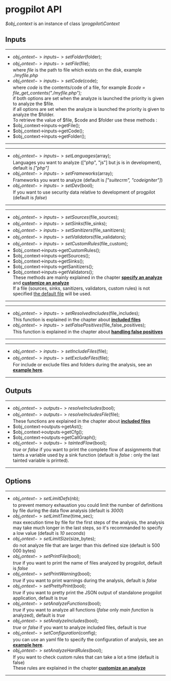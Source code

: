 # progpilot API

*$obj_context* is an instance of class *\progpilot\Context*

## Inputs
***
- $obj_context->inputs->setFolder($folder);  
- $obj_context->inputs->setFile($file);  
where *file* is the path to file which exists on the disk, example *./myfile.php*
- $obj_context->inputs->setCode($code);  
where *code* is the contents/code of a file, for example *$code = file_get_contents("./myfile.php");*  
if both options are set when the analyze is launched the priority is given to analyze the $file.  
if all options are set when the analyze is launched the priority is given to analyze the $folder.  
To retrieve the value of $file, $code and $folder use these methods :
- $obj_context->inputs->getFile();
- $obj_context->inputs->getCode();
- $obj_context->inputs->getFolder();
***

***
- $obj_context->inputs->setLanguages($array);  
Languages you want to analyze (["php", "js"] but js is in development), default is *["php"]*
- $obj_context->inputs->setFrameworks($array);  
Frameworks you want to analyze (default is *["suitecrm", "codeigniter"]*)
- $obj_context->inputs->setDev($bool);  
If you want to use security data relative to development of progpilot (default is *false*)
***

***
- $obj_context->inputs->setSources($file_sources);
- $obj_context->inputs->setSinks($file_sinks);
- $obj_context->inputs->setSanitizers($file_sanitizers);
- $obj_context->inputs->setValidators($file_validators);
- $obj_context->inputs->setCustomRules($file_custom);
- $obj_context->inputs->getCustomRules();
- $obj_context->inputs->getSources();
- $obj_context->inputs->getSinks();
- $obj_context->inputs->getSanitizers();
- $obj_context->inputs->getValidators();  
These methods are mainly explained in the chapter [**specify an analyze**](./SPECIFY_ANALYSIS.md) and  [**customize an analyze**](./CUSTOM_ANALYSIS.md)   
If a file (sources, sinks, sanitizers, validators, custom rules) is not specified [the default file](../package/src/uptodate_data) will be used.
***

***
- $obj_context->inputs->setResolvedIncludes($file_includes);  
This function is explained in the chapter about [**included files**](./INCLUDES.md)
- $obj_context->inputs->setFalsePositives($file_false_positives);  
This function is explained in the chapter about [**handling false positives**](./FALSE_POSITIVES.md)
***

***
- $obj_context->inputs->setIncludeFiles($file);  
- $obj_context->inputs->setExcludeFiles($file);  
For include or exclude files and folders during the analysis, see an [**example here**](./../projects/tests/exclude_files.json).
***

## Outputs
***
- $obj_context->outputs->resolveIncludes($bool);
- $obj_context->outputs->resolveIncludesFile($file);  
These functions are explained in the chapter about [**included files**](./INCLUDES.md)
- $obj_context->outputs->getAst();
- $obj_context->outputs->getCfg();
- $obj_context->outputs->getCallGraph();
- $obj_context->outputs->taintedFlow($bool);  
*true* or *false* if you want to print the complete flow of assignments that taints a variable used by a sink function (default is *false* : only the last tainted variable is printed).
***

## Options
***
- $obj_context->setLimitDefs($nb);  
to prevent memory exhaustion you could limit the number of definitions by file during the data flow analysis (default is *3000*)
- $obj_context->setLimitTime($time_sec);  
max execution time by file for the first steps of the analysis, the analysis may take much longer in the last steps, so it's recommanded to specify a low value (default is *10 seconds*)
- $obj_context->setLimitSize($size_bytes);  
do not analyze file that are larger than this defined size (default is 500 000 bytes)
- $obj_context->setPrintFile($bool);  
*true* if you want to print the name of files analyzed by progpilot, default is *false*
- $obj_context->setPrintWarning($bool);  
*true* if you want to print warnings during the analysis, default is *false*
- $obj_context->setPrettyPrint($bool);  
*true* if you want to pretty print the JSON output of standalone progpilot application, default is *true*
- $obj_context->setAnalyzeFunctions($bool);  
*true* if you want to analyze all functions (*false* only *main function* is analyzed), default is *true*
- $obj_context->setAnalyzeIncludes($bool);  
*true* or *false* if you want to analyze included files, default is *true*
- $obj_context->setConfiguration($config);  
you can use an yaml file to specify the configuration of analysis, see an [**example here**](./../projects/example_config/configuration.yml).
- $obj_context->setAnalyzeHardRules($bool);  
If you want to check custom rules that can take a lot a time (default is false)  
These rules are explained in the chapter [**customize an analyze**](./CUSTOM_ANALYSIS.md)
***
